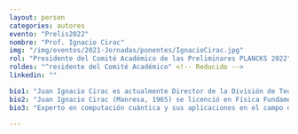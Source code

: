 ```yaml
---
layout: person
categories: autores
evento: "Prelis2022"
nombre: "Prof. Ignacio Cirac"
img: "/img/eventos/2021-Jornadas/ponentes/IgnacioCirac.jpg"
rol: "Presidente del Comité Académico de las Preliminares PLANCKS 2022"
roldes: "^residente del Comité Académico" <!-- Reducido -->
linkedin: ""

bio1: "Juan Ignacio Cirac es actualmente Director de la División de Teoría, Instituto Max Planck de Óptica Cuántica, Garching, Alemania."
bio2: "Juan Ignacio Cirac (Manresa, 1965) se licenció en Física Fundamental en la Universidad Complutense de Madrid en 1988 y obtuvo el doctorado en 1991. Profesor titular de la Universidad de Castilla-La Mancha desde 1991 hasta 1996, periodo en el que paso largas estancias en la Universidad de Colorado y la Universidad de Harvard. Catedrático de Física Teória en la Universidad de Innsbruck (Austria) desde 1996 hasta el 2001. Miembro de la Sociedad Max Planck desde 2001, es desde ese mismo año director en el Instituto Max Planck de Óptica Cuántica (Garching, Alemania). En el año 2002 fue nombrado profesor honorario de la Universidad Técnica de Munich."
bio3: "Experto en computación cuántica y sus aplicaciones en el campo de la información, su línea de investigación se centra en la teoría cuántica de la información. Según sus teorías, el ordenador cuántico revolucionará el mundo de la información, y será posible asimismo una comunicación más eficaz y una mayor seguridad en el tratamiento y transmisión de datos."

---
```

